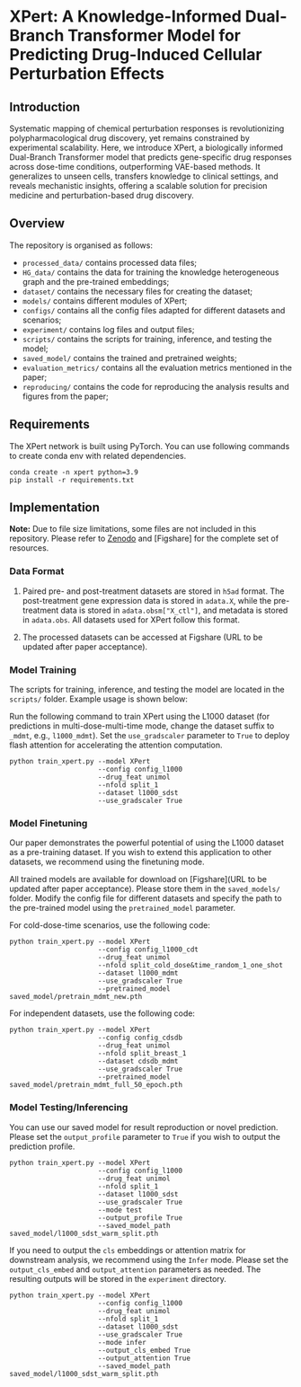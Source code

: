 # XPert: A Knowledge-Informed Dual-Branch Transformer Model for Predicting Drug-Induced Cellular Perturbation Effects

## Introduction
Systematic mapping of chemical perturbation responses is revolutionizing polypharmacological drug discovery, yet remains constrained by experimental scalability. Here, we introduce XPert, a biologically informed Dual-Branch Transformer model that predicts gene-specific drug responses across dose-time conditions, outperforming VAE-based methods. It generalizes to unseen cells, transfers knowledge to clinical settings, and reveals mechanistic insights, offering a scalable solution for precision medicine and perturbation-based drug discovery. 

## Overview
The repository is organised as follows:
- `processed_data/` contains processed data files;
- `HG_data/` contains the data for training the knowledge heterogeneous graph and the pre-trained embeddings;
- `dataset/` contains the necessary files for creating the dataset;
- `models/` contains different modules of XPert;
- `configs/` contains all the config files adapted for different datasets and scenarios;
- `experiment/` contains log files and output files;
- `scripts/` contains the scripts for training, inference, and testing the model;
- `saved_model/` contains the trained and pretrained weights;
- `evaluation_metrics/` contains all the evaluation metrics mentioned in the paper;
- `reproducing/` contains the code for reproducing the analysis results and figures from the paper;

## Requirements
The XPert network is built using PyTorch. You can use following commands to create conda env with related dependencies.
``` 
conda create -n xpert python=3.9
pip install -r requirements.txt
``` 

## Implementation

**Note:** Due to file size limitations, some files are not included in this repository. Please refer to [Zenodo](https://zenodo.org/uploads/15357712) and [Figshare] for the complete set of resources.

### Data Format
1. Paired pre- and post-treatment datasets are stored in `h5ad` format. The post-treatment gene expression data is stored in `adata.X`, while the pre-treatment data is stored in `adata.obsm["X_ctl"]`, and metadata is stored in `adata.obs`. All datasets used for XPert follow this format.

2. The processed datasets can be accessed at Figshare (URL to be updated after paper acceptance).

### Model Training
The scripts for training, inference, and testing the model are located in the `scripts/` folder. Example usage is shown below:

Run the following command to train XPert using the L1000 dataset (for predictions in multi-dose-multi-time mode, change the dataset suffix to `_mdmt`, e.g., `l1000_mdmt`). Set the `use_gradscaler` parameter to `True` to deploy flash attention for accelerating the attention computation.

``` 
python train_xpert.py --model XPert 
                      --config config_l1000
                      --drug_feat unimol
                      --nfold split_1
                      --dataset l1000_sdst
                      --use_gradscaler True
``` 


### Model Finetuning

Our paper demonstrates the powerful potential of using the L1000 dataset as a pre-training dataset. If you wish to extend this application to other datasets, we recommend using the finetuning mode.

All trained models are available for download on [Figshare](URL to be updated after paper acceptance). Please store them in the `saved_models/` folder. Modify the config file for different datasets and specify the path to the pre-trained model using the `pretrained_model` parameter.


For cold-dose-time scenarios, use the following code:

```
python train_xpert.py --model XPert 
                      --config config_l1000_cdt 
                      --drug_feat unimol
                      --nfold split_cold_dose&time_random_1_one_shot
                      --dataset l1000_mdmt
                      --use_gradscaler True
                      --pretrained_model saved_model/pretrain_mdmt_new.pth
```

For independent datasets, use the following code:
```
python train_xpert.py --model XPert 
                      --config config_cdsdb
                      --drug_feat unimol
                      --nfold split_breast_1
                      --dataset cdsdb_mdmt
                      --use_gradscaler True
                      --pretrained_model saved_model/pretrain_mdmt_full_50_epoch.pth
```

### Model Testing/Inferencing

You can use our saved model for result reproduction or novel prediction. Please set the `output_profile` parameter to `True` if you wish to output the prediction profile.


``` 
python train_xpert.py --model XPert 
                      --config config_l1000
                      --drug_feat unimol
                      --nfold split_1
                      --dataset l1000_sdst
                      --use_gradscaler True
                      --mode test
                      --output_profile True
                      --saved_model_path saved_model/l1000_sdst_warm_split.pth

``` 

If you need to output the `cls` embeddings or attention matrix for downstream analysis, we recommend using the `Infer` mode. Please set the `output_cls_embed` and `output_attention` parameters as needed. The resulting outputs will be stored in the `experiment` directory.

``` 
python train_xpert.py --model XPert 
                      --config config_l1000
                      --drug_feat unimol
                      --nfold split_1
                      --dataset l1000_sdst
                      --use_gradscaler True
                      --mode infer
                      --output_cls_embed True
                      --output_attention True
                      --saved_model_path saved_model/l1000_sdst_warm_split.pth

``` 